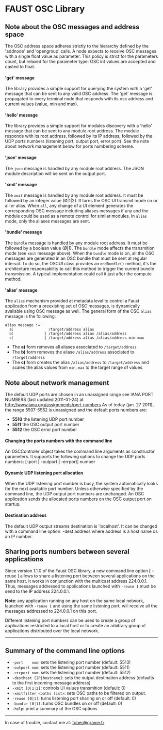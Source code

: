 # FAUST OSC Library

## Note about the OSC messages and address space

The OSC address space adheres strictly to the hierarchy defined by
the 'addnode' and 'opengroup' calls.
A node expects to receive OSC messages with a single float value
as parameter. This policy is strict for the parameters count, but
relaxed for the parameter type: OSC int values are accepted and
casted to float.

#### 'get' message

The library provides a simple support for querying the system with
a 'get' message that can be sent to any valid OSC address.
The 'get' message is propagated to every terminal node that responds
with its osc address and current values (value, min and max).

#### 'hello' message

The library provides a simple support for modules discovery with a
'hello' message that can be sent to any module root address. The module
responds with its root address, followed by its IP address, followed
by the UDP ports numbers (listening port, output port, error port).
See the note about network management below for ports numbering scheme.

#### 'json' message

The `json` message is handled by any module root address. The JSON module description will be sent on the output port.

#### 'xmit' message

The `xmit` message is handled by any module root address. It must be followed by an integer value (Ø|1|2). It turns the OSC UI transmit mode on or all or alias. When `all`, any change of a UI element generates the corresponding OSC message including aliases messages if any and the module could be used as a remote control for similar modules. In `alias` mode, only the aliases messages are sent.

#### 'bundle' message

The `bundle` message is handled by any module root address. It must be followed by a boolean value (Ø|1). The `bundle` mode affects the transmition mode (see `xmit` message above). When the `bundle` mode is on, all the OSC messages are generated in an OSC bundle that must be sent at regular interval. To do so, the OSCUI class provides an `endBundle()` method, it's the architecture responsability to call this method to trigger the current bundle transmission. A typical implementation could call it just after the compute method.


#### 'alias' message

The `alias` mechanism provided at metadata level to control a Faust application from a preexisting set of OSC messages, is dynamically available using OSC message as well. The general form of the OSC `alias` message is the following:
~~~
alias message :=
  a)                /target/address alias
  b)              | /target/address alias /alias/address
  c)              | /target/address alias /alias/address min max
~~~
- The **a)** form removes all aliases associated to `/target/address`
- The **b)** form removes the aliase `/alias/address` associated to `/target/address`
- The **c)** form creates the alias `/alias/address` to `/target/address` and scales the alias values from `min`, `max` to the target range of values.

##  Note about network management

The default UDP ports are chosen in an unassigned range
see IANA PORT NUMBERS (last updated 2011-01-24)
at http://www.iana.org/assignments/port-numbers
As of today (jan. 27 2011), the range 5507-5552 is unassigned
and the default ports numbers are:
- **5510** the listening UDP port number
- **5511** the OSC output port number
- **5512** the OSC error port number

#### Changing the ports numbers with the command line

An OSCControler object takes the command line arguments as constructor
parameters. It supports the following options to change the UDP ports
numbers: [-port | -outport | -errport] number

#### Dynamic UDP listening port allocation

When the UDP listening port number is busy, the system automatically
looks for the next available port number. Unless otherwise specified
by the command line, the UDP output port numbers are unchanged. An OSC application sends the allocated ports numbers on the OSC output port on startup.

#### Destination address

The default UDP output streams destination is 'localhost'. It can be
changed with a command line option: -dest address
where address is a host name os an IP number.


##  Sharing ports numbers between several applications

Since version 1.1.0 of the Faust OSC library, a new command line option [ -reuse ] allows to share a listening port between several applications on the same host.
It works in conjunction with the multicast address 224.0.0.1.
Thus, messages addressed to applications launched with `-reuse 1` must be send to the IP address 224.0.0.1.

**Note**: any application running on any host on the same local network, launched with `-reuse 1` and using the same listening port, will receive all the messages addressed to 224.0.0.1 on this port.

Different listening port numbers can be used to create a group of applications restricted to a local host or to create an arbitrary group of applications distributed over the local network.

---

##  Summary of the command line options

- `-port    num`: sets the listening port number (default: 5510)
- `-outport num`: sets the listening port number (default: 5511)
- `-errport num`: sets the listening port number (default: 5512)
- `-desthost [IP|hostname]`: sets the output destination address (defaults to the first incoming message address)
- `-xmit [0|1|2]`: controls UI values transmition (default: 0)
- `-xmitfilter <paths list>`: sets OSC paths to be filtered on output.
- `-reuse [0|1]`: turns listening port sharing on or off (default: 0)
- `-bundle [0|1]`: turns OSC bundles on or off (default: 0)
- `-help`: print a summary of the OSC options

---

In case of trouble, contact me at: <fober@grame.fr>
